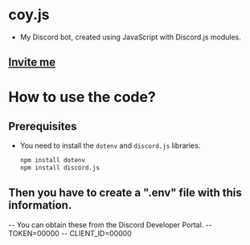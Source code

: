 # coy.js

- My Discord bot, created using JavaScript with Discord.js modules.

## [Invite me](https://discord.com/api/oauth2/authorize?client_id=1189629794489471006&permissions=8&scope=bot)

# How to use the code?

## Prerequisites
- You need to install the `dotenv` and `discord.js` libraries.

  ```bash
  npm install dotenv
  npm install discord.js


## Then you have to create a ".env" file with this information.

-- You can obtain these from the Discord Developer Portal.
-- TOKEN=00000
-- CLIENT_ID=00000
